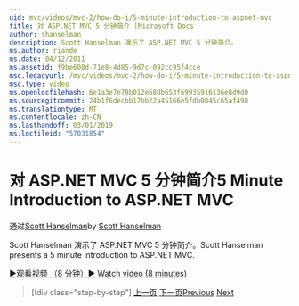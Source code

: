 ```yaml
---
uid: mvc/videos/mvc-2/how-do-i/5-minute-introduction-to-aspnet-mvc
title: 对 ASP.NET MVC 5 分钟简介 |Microsoft Docs
author: shanselman
description: Scott Hanselman 演示了 ASP.NET MVC 5 分钟简介。
ms.author: riande
ms.date: 04/12/2011
ms.assetid: f9be608d-71e8-4d85-9d7c-092cc95f4cce
msc.legacyurl: /mvc/videos/mvc-2/how-do-i/5-minute-introduction-to-aspnet-mvc
msc.type: video
ms.openlocfilehash: 6e1a3e7e78b012e688b653f69935916136e8d9d0
ms.sourcegitcommit: 24b1f6decbb17bb22a45166e5fdb0845c65af498
ms.translationtype: MT
ms.contentlocale: zh-CN
ms.lasthandoff: 03/01/2019
ms.locfileid: "57031854"
---
```

<a name="5-minute-introduction-to-aspnet-mvc"></a><span data-ttu-id="2c3de-103">对 ASP.NET MVC 5 分钟简介</span><span class="sxs-lookup"><span data-stu-id="2c3de-103">5 Minute Introduction to ASP.NET MVC</span></span>
====================
<span data-ttu-id="2c3de-104">通过[Scott Hanselman](https://github.com/shanselman)</span><span class="sxs-lookup"><span data-stu-id="2c3de-104">by [Scott Hanselman](https://github.com/shanselman)</span></span>

<span data-ttu-id="2c3de-105">Scott Hanselman 演示了 ASP.NET MVC 5 分钟简介。</span><span class="sxs-lookup"><span data-stu-id="2c3de-105">Scott Hanselman presents a 5 minute introduction to ASP.NET MVC.</span></span>

[<span data-ttu-id="2c3de-106">&#9654;观看视频 （8 分钟）</span><span class="sxs-lookup"><span data-stu-id="2c3de-106">&#9654; Watch video (8 minutes)</span></span>](https://channel9.msdn.com/Blogs/ASP-NET-Site-Videos/5-minute-introduction-to-aspnet-mvc)

> [!div class="step-by-step"]
> <span data-ttu-id="2c3de-107">[上一页](aspnet-mvc-2-render-action.md)
> [下一页](how-to-best-learn-asp-net-mvc.md)</span><span class="sxs-lookup"><span data-stu-id="2c3de-107">[Previous](aspnet-mvc-2-render-action.md)
[Next](how-to-best-learn-asp-net-mvc.md)</span></span>
